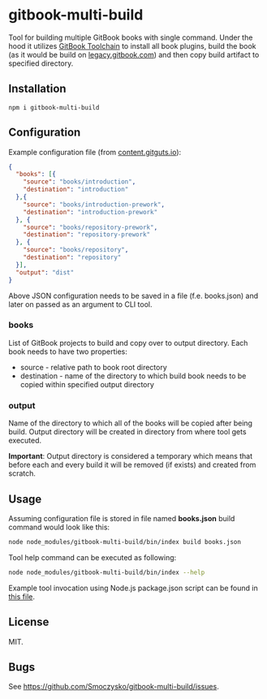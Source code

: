 # gitbook-multi-build

Tool for building multiple GitBook books with single command. Under the hood it utilizes [GitBook Toolchain](https://toolchain.gitbook.com) to install all book plugins, build the book (as it would be build on [legacy.gitbook.com](https://legacy.gitbook.com)) and then copy build artifact to specified directory.

## Installation

    npm i gitbook-multi-build

## Configuration

Example configuration file (from [content.gitguts.io](https://github.com/gitguts/content.gitguts.io/blob/master/books.json)):

```json
{
  "books": [{
    "source": "books/introduction",
    "destination": "introduction"
  },{
    "source": "books/introduction-prework",
    "destination": "introduction-prework"
  }, {
    "source": "books/repository-prework",
    "destination": "repository-prework"
  }, {
    "source": "books/repository",
    "destination": "repository"
  }],
  "output": "dist"
}
```

Above JSON configuration needs to be saved in a file (f.e. books.json) and later on passed as an argument to CLI tool.

### books

List of GitBook projects to build and copy over to output directory. Each book needs to have two properties:

* source - relative path to book root directory
* destination - name of the directory to which build book needs to be copied within specified output directory

### output

Name of the directory to which all of the books will be copied after being build. Output directory will be created in directory from where tool gets executed.

**Important**: Output directory is considered a temporary which means that before each and every build it will be removed (if exists) and created from scratch. 


## Usage

Assuming configuration file is stored in file named **books.json** build command would look like this:

```bash
node node_modules/gitbook-multi-build/bin/index build books.json
```

Tool help command can be executed as following:

```bash
node node_modules/gitbook-multi-build/bin/index --help
```

Example tool invocation using Node.js package.json script can be found in [this file](https://github.com/gitguts/content.gitguts.io/blob/master/package.json).

## License

MIT.

## Bugs

See <https://github.com/Smoczysko/gitbook-multi-build/issues>.
